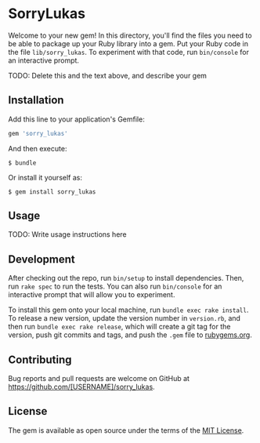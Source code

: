 # SorryLukas

Welcome to your new gem! In this directory, you'll find the files you need to be able to package up your Ruby library into a gem. Put your Ruby code in the file `lib/sorry_lukas`. To experiment with that code, run `bin/console` for an interactive prompt.

TODO: Delete this and the text above, and describe your gem

## Installation

Add this line to your application's Gemfile:

```ruby
gem 'sorry_lukas'
```

And then execute:

    $ bundle

Or install it yourself as:

    $ gem install sorry_lukas

## Usage

TODO: Write usage instructions here

## Development

After checking out the repo, run `bin/setup` to install dependencies. Then, run `rake spec` to run the tests. You can also run `bin/console` for an interactive prompt that will allow you to experiment.

To install this gem onto your local machine, run `bundle exec rake install`. To release a new version, update the version number in `version.rb`, and then run `bundle exec rake release`, which will create a git tag for the version, push git commits and tags, and push the `.gem` file to [rubygems.org](https://rubygems.org).

## Contributing

Bug reports and pull requests are welcome on GitHub at https://github.com/[USERNAME]/sorry_lukas.


## License

The gem is available as open source under the terms of the [MIT License](http://opensource.org/licenses/MIT).

